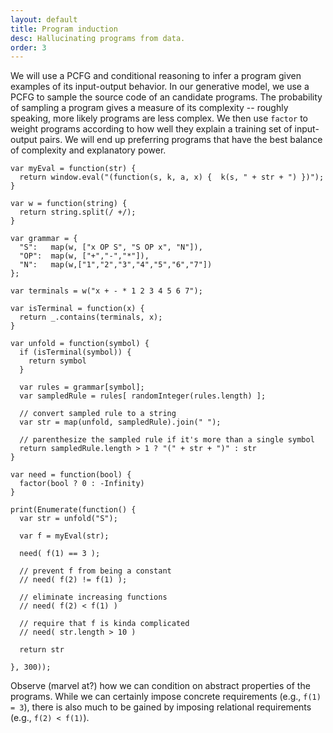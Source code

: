```yaml
---
layout: default
title: Program induction
desc: Hallucinating programs from data.
order: 3
---
```


We will use a PCFG and conditional reasoning to infer a program given examples of its input-output behavior.
In our generative model, we use a PCFG to sample the source code of an candidate programs.
The probability of sampling a program gives a measure of its complexity -- roughly speaking, more likely programs are less complex.
We then use `factor` to weight programs according to how well they explain a training set of input-output pairs.
We will end up preferring programs that have the best balance of complexity and explanatory power.

~~~
var myEval = function(str) {
  return window.eval("(function(s, k, a, x) {  k(s, " + str + ") })");
}

var w = function(string) {
  return string.split(/ +/);
}

var grammar = {
  "S":   map(w, ["x OP S", "S OP x", "N"]),
  "OP":  map(w, ["+","-","*"]),
  "N":   map(w,["1","2","3","4","5","6","7"])
};

var terminals = w("x + - * 1 2 3 4 5 6 7");

var isTerminal = function(x) {
  return _.contains(terminals, x);
}

var unfold = function(symbol) {
  if (isTerminal(symbol)) {
    return symbol
  }
  
  var rules = grammar[symbol];
  var sampledRule = rules[ randomInteger(rules.length) ];
  
  // convert sampled rule to a string
  var str = map(unfold, sampledRule).join(" ");
  
  // parenthesize the sampled rule if it's more than a single symbol
  return sampledRule.length > 1 ? "(" + str + ")" : str
}

var need = function(bool) { 
  factor(bool ? 0 : -Infinity)
}

print(Enumerate(function() {
  var str = unfold("S");
  
  var f = myEval(str);
  
  need( f(1) == 3 );
  
  // prevent f from being a constant
  // need( f(2) != f(1) );
  
  // eliminate increasing functions 
  // need( f(2) < f(1) )
  
  // require that f is kinda complicated
  // need( str.length > 10 )
  
  return str
  
}, 300));
~~~

Observe (marvel at?) how we can condition on abstract properties of the programs. While we can certainly impose concrete requirements (e.g., `f(1) = 3`), there is also much to be gained by imposing relational requirements (e.g., `f(2) < f(1)`).

